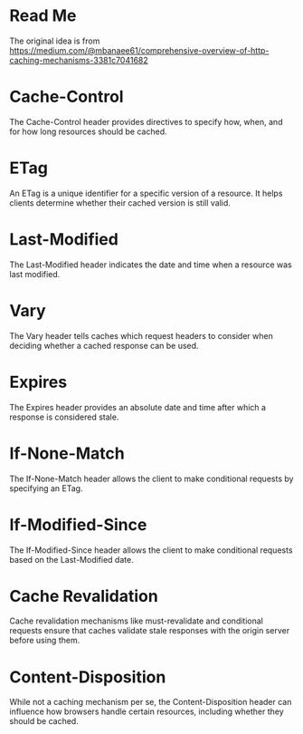 # Read Me

The original idea is from  
https://medium.com/@mbanaee61/comprehensive-overview-of-http-caching-mechanisms-3381c7041682

# Cache-Control

The Cache-Control header provides directives to specify how, when, and for how long resources should be cached.

# ETag

An ETag is a unique identifier for a specific version of a resource. It helps clients determine whether their cached
version is still valid.

# Last-Modified

The Last-Modified header indicates the date and time when a resource was last modified.

# Vary

The Vary header tells caches which request headers to consider when deciding whether a cached response can be used.

# Expires

The Expires header provides an absolute date and time after which a response is considered stale.

# If-None-Match

The If-None-Match header allows the client to make conditional requests by specifying an ETag.

# If-Modified-Since

The If-Modified-Since header allows the client to make conditional requests based on the Last-Modified date.

# Cache Revalidation

Cache revalidation mechanisms like must-revalidate and conditional requests ensure that caches validate stale responses
with the origin server before using them.

# Content-Disposition

While not a caching mechanism per se, the Content-Disposition header can influence how browsers handle certain
resources, including whether they should be cached.

